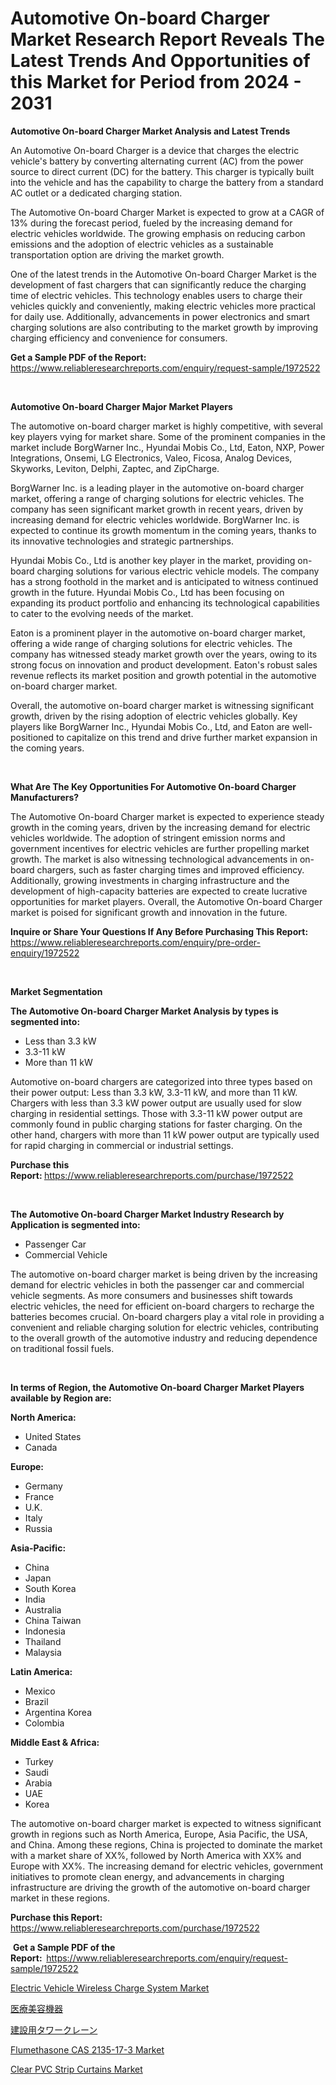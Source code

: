 <p><h1>Automotive On-board Charger Market Research Report Reveals The Latest Trends And Opportunities of this Market for Period from 2024 - 2031</h1></p><p><strong>Automotive On-board Charger Market Analysis and Latest Trends</strong></p>
<p><p>An Automotive On-board Charger is a device that charges the electric vehicle's battery by converting alternating current (AC) from the power source to direct current (DC) for the battery. This charger is typically built into the vehicle and has the capability to charge the battery from a standard AC outlet or a dedicated charging station.</p><p>The Automotive On-board Charger Market is expected to grow at a CAGR of 13% during the forecast period, fueled by the increasing demand for electric vehicles worldwide. The growing emphasis on reducing carbon emissions and the adoption of electric vehicles as a sustainable transportation option are driving the market growth.</p><p>One of the latest trends in the Automotive On-board Charger Market is the development of fast chargers that can significantly reduce the charging time of electric vehicles. This technology enables users to charge their vehicles quickly and conveniently, making electric vehicles more practical for daily use. Additionally, advancements in power electronics and smart charging solutions are also contributing to the market growth by improving charging efficiency and convenience for consumers.</p></p>
<p><strong>Get a Sample PDF of the Report:&nbsp;</strong> <a href="https://www.reliableresearchreports.com/enquiry/request-sample/1972522">https://www.reliableresearchreports.com/enquiry/request-sample/1972522</a></p>
<p>&nbsp;</p>
<p><strong>Automotive On-board Charger Major Market Players</strong></p>
<p><p>The automotive on-board charger market is highly competitive, with several key players vying for market share. Some of the prominent companies in the market include BorgWarner Inc., Hyundai Mobis Co., Ltd, Eaton, NXP, Power Integrations, Onsemi, LG Electronics, Valeo, Ficosa, Analog Devices, Skyworks, Leviton, Delphi, Zaptec, and ZipCharge.</p><p>BorgWarner Inc. is a leading player in the automotive on-board charger market, offering a range of charging solutions for electric vehicles. The company has seen significant market growth in recent years, driven by increasing demand for electric vehicles worldwide. BorgWarner Inc. is expected to continue its growth momentum in the coming years, thanks to its innovative technologies and strategic partnerships.</p><p>Hyundai Mobis Co., Ltd is another key player in the market, providing on-board charging solutions for various electric vehicle models. The company has a strong foothold in the market and is anticipated to witness continued growth in the future. Hyundai Mobis Co., Ltd has been focusing on expanding its product portfolio and enhancing its technological capabilities to cater to the evolving needs of the market.</p><p>Eaton is a prominent player in the automotive on-board charger market, offering a wide range of charging solutions for electric vehicles. The company has witnessed steady market growth over the years, owing to its strong focus on innovation and product development. Eaton's robust sales revenue reflects its market position and growth potential in the automotive on-board charger market.</p><p>Overall, the automotive on-board charger market is witnessing significant growth, driven by the rising adoption of electric vehicles globally. Key players like BorgWarner Inc., Hyundai Mobis Co., Ltd, and Eaton are well-positioned to capitalize on this trend and drive further market expansion in the coming years.</p></p>
<p>&nbsp;</p>
<p><strong>What Are The Key Opportunities For Automotive On-board Charger Manufacturers?</strong></p>
<p><p>The Automotive On-board Charger market is expected to experience steady growth in the coming years, driven by the increasing demand for electric vehicles worldwide. The adoption of stringent emission norms and government incentives for electric vehicles are further propelling market growth. The market is also witnessing technological advancements in on-board chargers, such as faster charging times and improved efficiency. Additionally, growing investments in charging infrastructure and the development of high-capacity batteries are expected to create lucrative opportunities for market players. Overall, the Automotive On-board Charger market is poised for significant growth and innovation in the future.</p></p>
<p><strong>Inquire or Share Your Questions If Any Before Purchasing This Report:</strong> <a href="https://www.reliableresearchreports.com/enquiry/pre-order-enquiry/1972522">https://www.reliableresearchreports.com/enquiry/pre-order-enquiry/1972522</a></p>
<p>&nbsp;</p>
<p><strong>Market Segmentation</strong></p>
<p><strong>The Automotive On-board Charger Market Analysis by types is segmented into:</strong></p>
<p><ul><li>Less than 3.3 kW</li><li>3.3-11 kW</li><li>More than 11 kW</li></ul></p>
<p><p>Automotive on-board chargers are categorized into three types based on their power output: Less than 3.3 kW, 3.3-11 kW, and more than 11 kW. Chargers with less than 3.3 kW power output are usually used for slow charging in residential settings. Those with 3.3-11 kW power output are commonly found in public charging stations for faster charging. On the other hand, chargers with more than 11 kW power output are typically used for rapid charging in commercial or industrial settings.</p></p>
<p><strong>Purchase this Report:&nbsp;</strong><a href="https://www.reliableresearchreports.com/purchase/1972522">https://www.reliableresearchreports.com/purchase/1972522</a></p>
<p>&nbsp;</p>
<p><strong>The Automotive On-board Charger Market Industry Research by Application is segmented into:</strong></p>
<p><ul><li>Passenger Car</li><li>Commercial Vehicle</li></ul></p>
<p><p>The automotive on-board charger market is being driven by the increasing demand for electric vehicles in both the passenger car and commercial vehicle segments. As more consumers and businesses shift towards electric vehicles, the need for efficient on-board chargers to recharge the batteries becomes crucial. On-board chargers play a vital role in providing a convenient and reliable charging solution for electric vehicles, contributing to the overall growth of the automotive industry and reducing dependence on traditional fossil fuels.</p></p>
<p>&nbsp;</p>
<p><strong>In terms of Region, the Automotive On-board Charger Market Players available by Region are:</strong></p>
<p>
    <p> <strong> North America: </strong>
        <ul>
            <li>United States</li>
            <li>Canada</li>
        </ul>
        </p> 
    <p> <strong> Europe: </strong>
        <ul>
            <li>Germany</li>
            <li>France</li>
            <li>U.K.</li>
            <li>Italy</li>
            <li>Russia</li>
        </ul>
        </p> 
    <p> <strong> Asia-Pacific: </strong>
        <ul>
            <li>China</li>
            <li>Japan</li>
            <li>South Korea</li>
            <li>India</li>
            <li>Australia</li>
            <li>China Taiwan</li>
            <li>Indonesia</li>
            <li>Thailand</li>
            <li>Malaysia</li>
        </ul>
        </p> 
    <p> <strong> Latin America: </strong>
        <ul>
            <li>Mexico</li>
            <li>Brazil</li>
            <li>Argentina Korea</li>
            <li>Colombia</li>
        </ul>
        </p> 
    <p> <strong> Middle East & Africa: </strong>
        <ul>
            <li>Turkey</li>
            <li>Saudi</li>
            <li>Arabia</li>
            <li>UAE</li>
            <li>Korea</li>
        </ul>
    </p>
    </p>
<p><p>The automotive on-board charger market is expected to witness significant growth in regions such as North America, Europe, Asia Pacific, the USA, and China. Among these regions, China is projected to dominate the market with a market share of XX%, followed by North America with XX% and Europe with XX%. The increasing demand for electric vehicles, government initiatives to promote clean energy, and advancements in charging infrastructure are driving the growth of the automotive on-board charger market in these regions.</p></p>
<p><strong>Purchase this Report: </strong><a href="https://www.reliableresearchreports.com/purchase/1972522">https://www.reliableresearchreports.com/purchase/1972522</a></p>
<p>&nbsp;<strong>Get a Sample PDF of the Report:&nbsp;&nbsp;</strong><a href="https://www.reliableresearchreports.com/enquiry/request-sample/1972522">https://www.reliableresearchreports.com/enquiry/request-sample/1972522</a></p>
<p><strong></strong></p>
<p><p><a href="https://github.com/fiixsa/Market-Research-Report-List-1/blob/main/electric-vehicle-wireless-charge-system-market.md">Electric Vehicle Wireless Charge System Market</a></p><p><a href="https://github.com/xemfu2379520/Market-Research-Report-List-1/blob/main/7561295189165.md">医療美容機器</a></p><p><a href="https://medium.com/@aylinbeier/%E5%BB%BA%E8%A8%AD%E7%94%A8%E3%82%BF%E3%83%AF%E3%83%BC%E3%82%AF%E3%83%AC%E3%83%BC%E3%83%B3%E5%B8%82%E5%A0%B4-2031%E5%B9%B4%E3%81%BE%E3%81%A7%E3%81%AE%E3%83%88%E3%83%AC%E3%83%B3%E3%83%89-%E4%BA%88%E6%B8%AC-%E7%AB%B6%E4%BA%89%E5%88%86%E6%9E%90-9576dc60bba3">建設用タワークレーン</a></p><p><a href="https://view.publitas.com/reportprime-1/global-flumethasone-cas-2135-17-3-market-size-and-market-trends-insights-and-projections-from-2023-to-2030/">Flumethasone CAS 2135-17-3 Market</a></p><p><a href="https://issuu.com/reportprime-2/docs/clear-pvc-strip-curtains-market-size-2030.pptx">Clear PVC Strip Curtains Market</a></p></p>